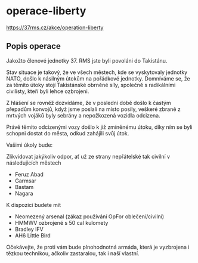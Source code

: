 # operace-liberty
https://37rms.cz/akce/operation-liberty

## Popis operace
Jakožto členové jednotky 37. RMS jste byli povoláni do Takistánu.

Stav situace je takový, že ve všech městech, kde se vyskytovaly jednotky NATO, došlo k násilným útokům na pořádkové jednotky.
Domníváme se, že za těmito útoky stojí Takistánské obrněné síly, společně s radikálními civilisty, kteří byli lehce ozbrojeni.

Z hlášení se rovněž dozvídáme, že v poslední době došlo k častým přepadům konvojů, když jsme poslali na místo posily, veškeré zbraně z mrtvých vojáků byly sebrány a nepožkozená vozidla odcizena.

Právě těmito odcizenými vozy došlo k již zmíněnému útoku, díky ním se byli schopni dostat do města, odkud zahájili svůj útok.

Vašimi úkoly bude:

Zlikvidovat jakýkoliv odpor, ať už ze strany nepřátelské tak civilní v následujících městech
- Feruz Abad
- Garmsar
- Bastam
- Nagara

K dispozici budete mít
- Neomezený arsenal (zákaz používání OpFor oblečení/civilní)
- HMMWV ozbrojené s 50 cal kulomety
- Bradley IFV
- AH6 Little Bird

Očekávejte, že proti vám bude plnohodnotná armáda, která je vyzbrojena i tězkou technikou, ačkoliv zastaralou, tak i naší vlastní.
